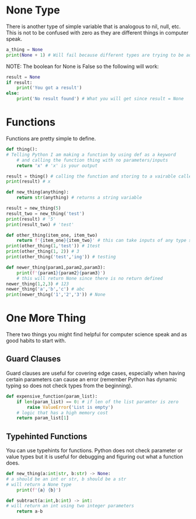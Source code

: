 # None Type
There is another type of simple variable that is analogous to nil, null, etc. This is not to be confused with zero as they are different things in computer speak.
```python
a_thing = None
print(None + 1) # Will fail because different types are trying to be added
```

NOTE: The boolean for None is False so the following will work:
```python
result = None
if result:
    print('You got a result')
else:
    print('No result found') # What you will get since result = None
```

# Functions
Functions are pretty simple to define.
```python
def thing():
# Telling Python I am making a function by using def as a keyword
    # and calling the function thing with no parameters/inputs
    return 'x' # 'x' is your output

result = thing() # calling the function and storing to a vairable called result
print(result) # x

def new_thing(anything):
    return str(anything) # returns a string variable

result = new_thing(5)
result_two = new_thing('test')
print(result) # '5'
print(result_two) # 'test'

def other_thing(item_one, item_two)
    return f'{item_one}{item_two}' # this can take inputs of any type so it doesn't error
print(other_thing(1,'test')) # 1test
print(other_thing(1, 2)) # 3
print(other_thing('test','ing')) # testing

def newer_thing(param1,param2,param3):
    print(f'{param1}{param2}{param3}')
    # this will return None since there is no return defined
newer_thing(1,2,3) # 123
newer_thing('a','b','c') # abc
print(newer_thing('1','2','3')) # None
```

# One More Thing
There two things you might find helpful for computer science speak and as good habits to start with.
## Guard Clauses
Guard clauses are useful for covering edge cases, especially when having certain parameters can cause an error (remember Python has dynamic typing so does not check types from the beginning).
```python
def expensive_function(param_list):
    if len(param_list) == 0: # if len of the list paramter is zero
        raise ValueError('List is empty')
    # logic that has a high memory cost
    return param_list[1]
```

## Typehinted Functions
You can use typehints for functions. Python does not check parameter or value types but it is useful for debugging and figuring out what a function does.
```python
def new_thing(a:int|str, b:str) -> None:
# a should be an int or str, b should be a str
# will return a None type
    print(f'{a} {b}')

def subtract(a:int,b:int) -> int:
# will return an int using two integer parameters 
    return a-b
```
